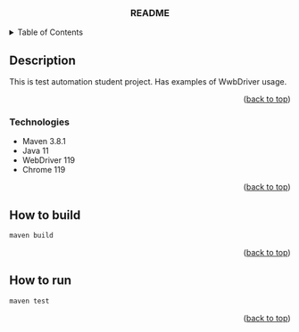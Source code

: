 <!-- PROJECT LOGO -->
<br />
<div align="center">

<h3 align="center">README</h3>

</div>



<!-- TABLE OF CONTENTS -->
<details>
  <summary>Table of Contents</summary>
  <ol>
    <li>
      <a href="#about-the-project">Description</a>
    </li>
    <li>
      <a href="#getting-started">Technologies</a>
    </li>
    <li><a href="#usage">How to build</a></li>
    <li><a href="#roadmap">How to run</a></li>
  </ol>
</details>



<!-- DESCRIPTION -->

## Description

This is test automation student project. Has examples of WwbDriver usage.

<p align="right">(<a href="#readme-top">back to top</a>)</p>

### Technologies

<ul>
    <li>
      Maven 3.8.1
    </li>
    <li>
      Java 11
    </li>
    <li>WebDriver 119
    <li>
      Chrome 119
    </li>
  </ul>


<p align="right">(<a href="#readme-top">back to top</a>)</p>



<!-- HOW TO BUILD -->

## How to build

  ```sh
  maven build
  ```

<p align="right">(<a href="#readme-top">back to top</a>)</p>



<!-- HOW TO RUN -->

## How to run

  ```sh
  maven test
  ```

<p align="right">(<a href="#readme-top">back to top</a>)</p>